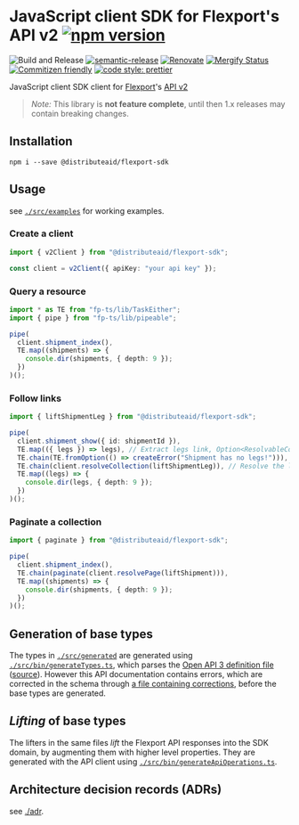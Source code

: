 # JavaScript client SDK for Flexport's API v2 [![npm version](https://img.shields.io/npm/v/@distributeaid/flexport-sdk.svg)](https://www.npmjs.com/package/@distributeaid/flexport-sdk)

![Build and Release](https://github.com/distributeaid/flexport-sdk-js/workflows/Build%20and%20Release/badge.svg?branch=saga)
[![semantic-release](https://img.shields.io/badge/%20%20%F0%9F%93%A6%F0%9F%9A%80-semantic--release-e10079.svg)](https://github.com/semantic-release/semantic-release)
[![Renovate](https://img.shields.io/badge/renovate-enabled-brightgreen.svg)](https://renovatebot.com)
[![Mergify Status](https://img.shields.io/endpoint.svg?url=https://dashboard.mergify.io/badges/distributeaid/flexport-sdk-js&style=flat)](https://mergify.io)
[![Commitizen friendly](https://img.shields.io/badge/commitizen-friendly-brightgreen.svg)](http://commitizen.github.io/cz-cli/)
[![code style: prettier](https://img.shields.io/badge/code_style-prettier-ff69b4.svg?style=flat-square)](https://github.com/prettier/prettier)

JavaScript client SDK client for [Flexport](https://flexport.com/)'s
[API v2](https://apibeta.flexport.com/)

> _Note:_ This library is **not feature complete**, until then 1.x releases may
> contain breaking changes.

## Installation

    npm i --save @distributeaid/flexport-sdk

## Usage

see [`./src/examples`](./src/examples) for working examples.

### Create a client

```typescript
import { v2Client } from "@distributeaid/flexport-sdk";

const client = v2Client({ apiKey: "your api key" });
```

### Query a resource

```typescript
import * as TE from "fp-ts/lib/TaskEither";
import { pipe } from "fp-ts/lib/pipeable";

pipe(
  client.shipment_index(),
  TE.map((shipments) => {
    console.dir(shipments, { depth: 9 });
  })
)();
```

### Follow links

```typescript
import { liftShipmentLeg } from "@distributeaid/flexport-sdk";

pipe(
  client.shipment_show({ id: shipmentId }),
  TE.map(({ legs }) => legs), // Extract legs link, Option<ResolvableCollection>
  TE.chain(TE.fromOption(() => createError("Shipment has no legs!"))),
  TE.chain(client.resolveCollection(liftShipmentLeg)), // Resolve the link to the collection
  TE.map((legs) => {
    console.dir(legs, { depth: 9 });
  })
)();
```

### Paginate a collection

```typescript
import { paginate } from "@distributeaid/flexport-sdk";

pipe(
  client.shipment_index(),
  TE.chain(paginate(client.resolvePage(liftShipment))),
  TE.map((shipments) => {
    console.dir(shipments, { depth: 9 });
  })
)();
```

## Generation of base types

The types in [`./src/generated`](./src/generated) are generated using
[`./src/bin/generateTypes.ts`](./src/bin/generateTypes.ts), which parses the
[Open API 3 definition file](./api-docs/v2.yaml)
([source](https://api.flexport.com/docs/v2/flexport)). However this API
documentation contains errors, which are corrected in the schema through
[a file containing corrections](./api-docs/corrections.yaml), before the base
types are generated.

## _Lifting_ of base types

The lifters in the same files _lift_ the Flexport API responses into the SDK
domain, by augmenting them with higher level properties. They are generated with
the API client using
[`./src/bin/generateApiOperations.ts`](./src/bin/generateApiOperations.ts).

## Architecture decision records (ADRs)

see [./adr](./adr).
